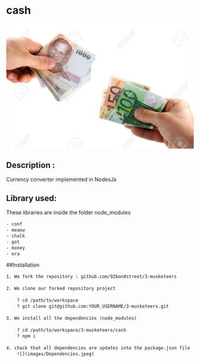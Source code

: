 # cash
![](images/echangePic.jpg)

## Description :
Currency converter implemented in NodesJs

## Library used:
These libraries are inside the folder node_modules

	- conf
	- meaow
	- chalk
	- got
	- money
	- ora

##Installation

	1. We fork the repository : github.com/92bondstreet/3-musketeers

	2. We clone our forked repository project

		? cd /path/to/workspace
		? git clone git@github.com:YOUR_USERNAME/3-musketeers.git
	
	3. We install all the dependencies (node_modules)

		? cd /path/to/workspace/3-musketeers/cash
		? npm i
	
	4. chack that all dependencies are updates into the package.json file
		![](images/Dependencies.jpeg)
		


 